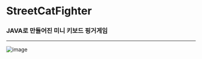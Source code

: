 # StreetCatFighter

### JAVA로 만들어진 미니 키보드 핑거게임

---------
![image](https://github.com/hyeonnjii/StreetCatFighter/assets/114765085/2bb57d65-8590-4948-9fe7-cc9d5b2d1048)
